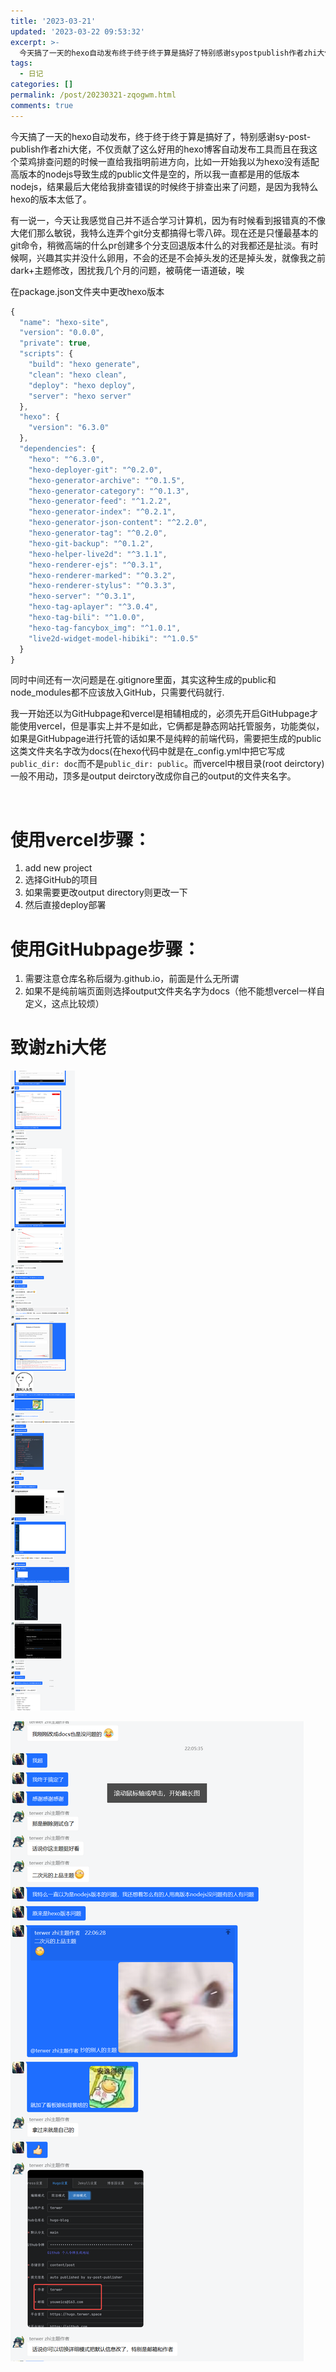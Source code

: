 ```yaml
---
title: '2023-03-21'
updated: '2023-03-22 09:53:32'
excerpt: >-
  今天搞了一天的hexo自动发布终于终于终于算是搞好了特别感谢sypostpublish作者zhi大佬不仅贡献了这么好用的hexo博客自动发布工具而且在我这个菜鸡排查问题的时候一直给我指明前进方向比如一开始我以为hexo没有适配高版本的nodejs导致生成的public文件是空的所以我一直都是用的低版本nodejs结果最后大佬给我排查错误的时候终于排查出来了问题是因为我特么hexo的版本太低了。有一说一今天让我感觉自己并不适合学习计算机因为有时候看到报错真的不像大佬们那么敏锐我特么连弄个git分支都搞得七零
tags:
  - 日记
categories: []
permalink: /post/20230321-zqogwm.html
comments: true
---
```


今天搞了一天的hexo自动发布，终于终于终于算是搞好了，特别感谢sy-post-publish作者zhi大佬，不仅贡献了这么好用的hexo博客自动发布工具而且在我这个菜鸡排查问题的时候一直给我指明前进方向，比如一开始我以为hexo没有适配高版本的nodejs导致生成的public文件是空的，所以我一直都是用的低版本nodejs，结果最后大佬给我排查错误的时候终于排查出来了问题，是因为我特么hexo的版本太低了。

有一说一，今天让我感觉自己并不适合学习计算机，因为有时候看到报错真的不像大佬们那么敏锐，我特么连弄个git分支都搞得七零八碎。现在还是只懂最基本的git命令，稍微高端的什么pr创建多个分支回退版本什么的对我都还是扯淡。有时候啊，兴趣其实并没什么卵用，不会的还是不会掉头发的还是掉头发，就像我之前dark+主题修改，困扰我几个月的问题，被萌佬一语道破，唉

在package.json文件夹中更改hexo版本

```js
{
  "name": "hexo-site",
  "version": "0.0.0",
  "private": true,
  "scripts": {
    "build": "hexo generate",
    "clean": "hexo clean",
    "deploy": "hexo deploy",
    "server": "hexo server"
  },
  "hexo": {
    "version": "6.3.0"
  },
  "dependencies": {
    "hexo": "^6.3.0",
    "hexo-deployer-git": "^0.2.0",
    "hexo-generator-archive": "^0.1.5",
    "hexo-generator-category": "^0.1.3",
    "hexo-generator-feed": "^1.2.2",
    "hexo-generator-index": "^0.2.1",
    "hexo-generator-json-content": "^2.2.0",
    "hexo-generator-tag": "^0.2.0",
    "hexo-git-backup": "^0.1.2",
    "hexo-helper-live2d": "^3.1.1",
    "hexo-renderer-ejs": "^0.3.1",
    "hexo-renderer-marked": "^0.3.2",
    "hexo-renderer-stylus": "^0.3.3",
    "hexo-server": "^0.3.1",
    "hexo-tag-aplayer": "^3.0.4",
    "hexo-tag-bili": "^1.0.0",
    "hexo-tag-fancybox_img": "^1.0.1",
    "live2d-widget-model-hibiki": "^1.0.5"
  }
}

```

同时中间还有一次问题是在.gitignore里面，其实这种生成的public和node_modules都不应该放入GitHub，只需要代码就行.

我一开始还以为GitHubpage和vercel是相辅相成的，必须先开启GitHubpage才能使用vercel，但是事实上并不是如此，它俩都是静态网站托管服务，功能类似，如果是GitHubpage进行托管的话如果不是纯粹的前端代码，需要把生成的public这类文件夹名字改为docs(在hexo代码中就是在_config.yml中把它写成`public_dir: doc`​而不是`public_dir: public`​。而vercel中根目录(root deirctory)一般不用动，顶多是output deirctory改成你自己的output的文件夹名字。

‍

# 使用vercel步骤：

1. add new project
2. 选择GitHub的项目
3. 如果需要更改output directory则更改一下
4. 然后直接deploy部署

# 使用GitHubpage步骤：

1. 需要注意仓库名称后缀为.github.io，前面是什么无所谓
2. 如果不是纯前端页面则选择output文件夹名字为docs（他不能想vercel一样自定义，这点比较烦）

# 致谢zhi大佬

​![](https://raw.githubusercontent.com/Chenm4/ImageOnline/master/siyuan/hexo/202303212236078.png)​​

​![](https://raw.githubusercontent.com/Chenm4/ImageOnline/master/siyuan/hexo/202303212236998.png)​
